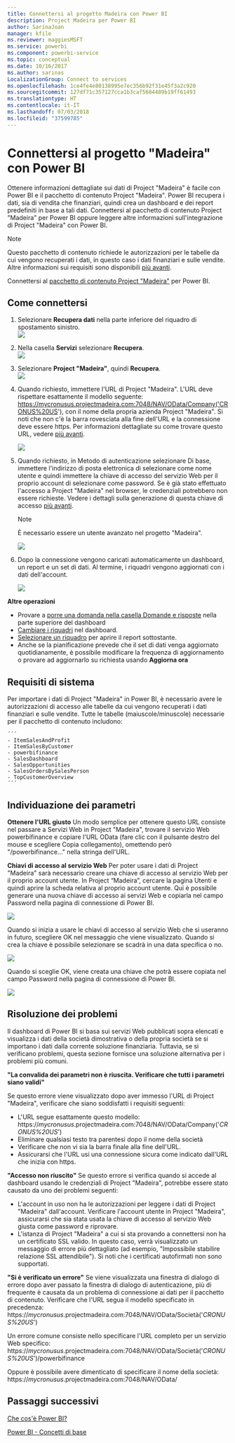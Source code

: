 ```yaml
---
title: Connettersi al progetto Madeira con Power BI
description: Project Madeira per Power BI
author: SarinaJoan
manager: kfile
ms.reviewer: maggiesMSFT
ms.service: powerbi
ms.component: powerbi-service
ms.topic: conceptual
ms.date: 10/16/2017
ms.author: sarinas
LocalizationGroup: Connect to services
ms.openlocfilehash: 1ce4fe4e80138995e7ec356b92f31e45f3a2c920
ms.sourcegitcommit: 127df71c357127cca1b3caf5684489b19ff61493
ms.translationtype: HT
ms.contentlocale: it-IT
ms.lasthandoff: 07/03/2018
ms.locfileid: "37599785"
---
```

# <a name="connect-to-project-madeira-with-power-bi"></a>Connettersi al progetto "Madeira" con Power BI
Ottenere informazioni dettagliate sui dati di Project "Madeira" è facile con Power BI e il pacchetto di contenuto Project "Madeira". Power BI recupera i dati, sia di vendita che finanziari, quindi crea un dashboard e dei report predefiniti in base a tali dati.
Connettersi al pacchetto di contenuto Project "Madeira" per Power BI oppure leggere altre informazioni sull'integrazione di Project "Madeira" con Power BI.

>[!NOTE]
>Questo pacchetto di contenuto richiede le autorizzazioni per le tabelle da cui vengono recuperati i dati, in questo caso i dati finanziari e sulle vendite. Altre informazioni sui requisiti sono disponibili [più avanti](#Requirements).

Connettersi al [pacchetto di contenuto Project "Madeira"](https://app.powerbi.com/getdata/services/project-madeira) per Power BI.

## <a name="how-to-connect"></a>Come connettersi
1. Selezionare **Recupera dati** nella parte inferiore del riquadro di spostamento sinistro.  
    ![](media/service-connect-to-project-madeira/getdata.png)
2. Nella casella **Servizi** selezionare **Recupera**.  
    ![](media/service-connect-to-project-madeira/services.png)
3. Selezionare **Project "Madeira"**, quindi **Recupera**.  
    ![](media/service-connect-to-project-madeira/projectmadeira.png)
4. Quando richiesto, immettere l'URL di Project "Madeira". L'URL deve rispettare esattamente il modello seguente: <https://mycronusus.projectmadeira.com:7048/NAV/OData/Company('CRONUS%20US>'), con il nome della propria azienda Project "Madeira". Si noti che non c'è la barra rovesciata alla fine dell'URL e la connessione deve essere https. Per informazioni dettagliate su come trovare questo URL, vedere [più avanti](#FindingParams).  
   
    ![](media/service-connect-to-project-madeira/params.png)
5. Quando richiesto, in Metodo di autenticazione selezionare Di base, immettere l'indirizzo di posta elettronica di selezionare come nome utente e quindi immettere la chiave di accesso del servizio Web per il proprio account di selezionare come password. Se è già stato effettuato l'accesso a Project "Madeira" nel browser, le credenziali potrebbero non essere richieste. Vedere i dettagli sulla generazione di questa chiave di accesso [più avanti](#FindingParams).  
   
    >[!NOTE]
    >È necessario essere un utente avanzato nel progetto "Madeira".
   
   ![](media/service-connect-to-project-madeira/creds.png)
6. Dopo la connessione vengono caricati automaticamente un dashboard, un report e un set di dati. Al termine, i riquadri vengono aggiornati con i dati dell'account.  
   
    ![](media/service-connect-to-project-madeira/dashboard.png)

**Altre operazioni**

* Provare a [porre una domanda nella casella Domande e risposte](power-bi-q-and-a.md) nella parte superiore del dashboard
* [Cambiare i riquadri](service-dashboard-edit-tile.md) nel dashboard.
* [Selezionare un riquadro](service-dashboard-tiles.md) per aprire il report sottostante.
* Anche se la pianificazione prevede che il set di dati venga aggiornato quotidianamente, è possibile modificare la frequenza di aggiornamento o provare ad aggiornarlo su richiesta usando **Aggiorna ora**

<a name="Requirements"></a>

## <a name="system-requirements"></a>Requisiti di sistema
Per importare i dati di Project "Madeira" in Power BI, è necessario avere le autorizzazioni di accesso alle tabelle da cui vengono recuperati i dati finanziari e sulle vendite. Tutte le tabelle (maiuscole/minuscole) necessarie per il pacchetto di contenuto includono:  
 
    ´´´ 
    - ItemSalesAndProfit  
    - ItemSalesByCustomer  
    - powerbifinance  
    - SalesDashboard  
    - SalesOpportunities  
    - SalesOrdersBySalesPerson  
    - TopCustomerOverview  
    ´´´ 

<a name="FindingParams"></a>

## <a name="finding-parameters"></a>Individuazione dei parametri
**Ottenere l'URL giusto** Un modo semplice per ottenere questo URL consiste nel passare a Servizi Web in Project "Madeira", trovare il servizio Web powerbifinance e copiare l'URL OData (fare clic con il pulsante destro del mouse e scegliere Copia collegamento), omettendo però "/powerbifinance…" nella stringa dell'URL.

**Chiavi di accesso al servizio Web** Per poter usare i dati di Project "Madeira" sarà necessario creare una chiave di accesso al servizio Web per il proprio account utente. In Project “Madeira”, cercare la pagina Utenti e quindi aprire la scheda relativa al proprio account utente. Qui è possibile generare una nuova chiave di accesso ai servizi Web e copiarla nel campo Password nella pagina di connessione di Power BI.

![](media/service-connect-to-project-madeira/accesskey.png)

Quando si inizia a usare le chiavi di accesso al servizio Web che si useranno in futuro, scegliere OK nel messaggio che viene visualizzato.
Quando si crea la chiave è possibile selezionare se scadrà in una data specifica o no.

![](media/service-connect-to-project-madeira/accesskey2.png)

Quando si sceglie OK, viene creata una chiave che potrà essere copiata nel campo Password nella pagina di connessione di Power BI.

![](media/service-connect-to-project-madeira/accesskey3.png)

## <a name="troubleshooting"></a>Risoluzione dei problemi
Il dashboard di Power BI si basa sui servizi Web pubblicati sopra elencati e visualizza i dati della società dimostrativa o della propria società se si importano i dati dalla corrente soluzione finanziaria. Tuttavia, se si verificano problemi, questa sezione fornisce una soluzione alternativa per i problemi più comuni.

**"La convalida dei parametri non è riuscita. Verificare che tutti i parametri siano validi"**

Se questo errore viene visualizzato dopo aver immesso l'URL di Project "Madeira", verificare che siano soddisfatti i requisiti seguenti:  

- L'URL segue esattamente questo modello: https://*mycronusus*.projectmadeira.com:7048/NAV/OData/Company('<em>CRONUS%20US</em>')  
- Eliminare qualsiasi testo tra parentesi dopo il nome della società  
- Verificare che non vi sia la barra finale alla fine dell'URL.  
- Assicurarsi che l'URL usi una connessione sicura come indicato dall'URL che inizia con https.  

**"Accesso non riuscito"** Se questo errore si verifica quando si accede al dashboard usando le credenziali di Project "Madeira", potrebbe essere stato causato da uno dei problemi seguenti:  

   - L'account in uso non ha le autorizzazioni per leggere i dati di Project "Madeira" dall'account. Verificare l'account utente in Project "Madeira", assicurarsi che sia stata usata la chiave di accesso al servizio Web giusta come password e riprovare.  
   - L'istanza di Project "Madeira" a cui si sta provando a connettersi non ha un certificato SSL valido. In questo caso, verrà visualizzato un messaggio di errore più dettagliato (ad esempio, "Impossibile stabilire relazione SSL attendibile"). Si noti che i certificati autofirmati non sono supportati.  

**"Si è verificato un errore"** Se viene visualizzata una finestra di dialogo di errore dopo aver passato la finestra di dialogo di autenticazione, più di frequente è causata da un problema di connessione ai dati per il pacchetto di contenuto. Verificare che l'URL segua il modello specificato in precedenza:  
    https://*mycronusus*.projectmadeira.com:7048/NAV/OData/Società('<em>CRONUS%20US</em>')

Un errore comune consiste nello specificare l'URL completo per un servizio Web specifico:  
    https://*mycronusus*.projectmadeira.com:7048/NAV/OData/Società('<em>CRONUS%20US</em>')/powerbifinance

Oppure è possibile avere dimenticato di specificare il nome della società:   
    https://<em>mycronusus</em>.projectmadeira.com:7048/NAV/OData/

## <a name="next-steps"></a>Passaggi successivi
[Che cos'è Power BI?](power-bi-overview.md)

[Power BI - Concetti di base](service-basic-concepts.md)


